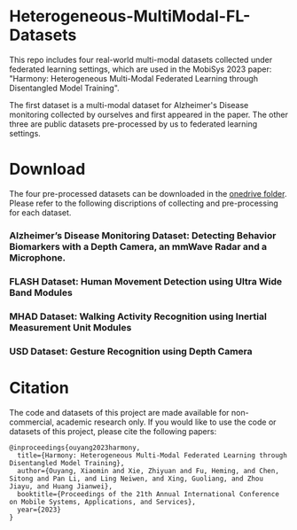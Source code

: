 # Heterogeneous-MultiModal-FL-Datasets

This repo includes four real-world multi-modal datasets collected under federated learning settings, which are used in the MobiSys 2023 paper: "Harmony: Heterogeneous Multi-Modal Federated Learning through Disentangled Model Training".

The first dataset is a multi-modal dataset for Alzheimer's Disease monitoring collected by ourselves and first appeared in the paper. The other three are public datasets pre-processed by us to federated learning settings.


# Download

  The four pre-processed datasets can be downloaded in the [onedrive folder](https://mycuhk-my.sharepoint.com/personal/1155136315_link_cuhk_edu_hk/_layouts/15/onedrive.aspx?id=%2Fpersonal%2F1155136315%5Flink%5Fcuhk%5Fedu%5Fhk%2FDocuments%2FResearch%2FHarmony%2DDataset&ga=1). Please refer to the following discriptions of collecting and pre-processing for each dataset. 
  
  
### Alzheimer’s Disease Monitoring Dataset: Detecting Behavior Biomarkers with a Depth Camera, an mmWave Radar and a Microphone.


### FLASH Dataset: Human Movement Detection using Ultra Wide Band Modules


### MHAD Dataset: Walking Activity Recognition using Inertial Measurement Unit Modules


### USD Dataset: Gesture Recognition using Depth Camera



# Citation
The code and datasets of this project are made available for non-commercial, academic research only. If you would like to use the code or datasets of this project, please cite the following papers:
```
@inproceedings{ouyang2023harmony,
  title={Harmony: Heterogeneous Multi-Modal Federated Learning through Disentangled Model Training},
  author={Ouyang, Xiaomin and Xie, Zhiyuan and Fu, Heming, and Chen, Sitong and Pan Li, and Ling Neiwen, and Xing, Guoliang, and Zhou Jiayu, and Huang Jianwei},
  booktitle={Proceedings of the 21th Annual International Conference on Mobile Systems, Applications, and Services},
  year={2023}
}
```
